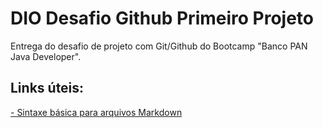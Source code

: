# DIO Desafio Github Primeiro Projeto

Entrega do desafio de projeto com Git/Github do Bootcamp "Banco PAN Java Developer".

## Links úteis:

[- Sintaxe básica para arquivos Markdown](https://www.markdownguide.org/basic-syntax/)
